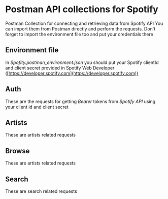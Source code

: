 # Postman API collections for Spotify
Postman Collection for connecting and retrieving data from Spotify API
You can import them from Postman directly and perform the requests. Don't forget to import the environment file too and put your credentials there 

## Environment file
In _Spofity.postman_environment.json_ you should put your Spotify clientId and client secret provided in Spotify Web Developer ([https://developer.spotify.com](https://developer.spotify.com))

## Auth
These are the requests for getting _Bearer_ tokens from _Spotify API_ using your client id and client secret

## Artists
These are artists related requests

## Browse
These are artists related requests

## Search
These are search related requests


